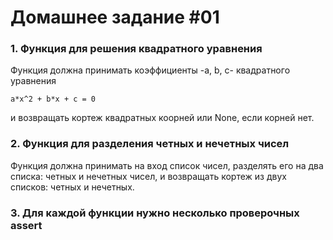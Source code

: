 # Домашнее задание #01

### 1. Функция для решения квадратного уравнения

Функция должна принимать коэффициенты -a, b, c- квадратного уравнения
```
a*x^2 + b*x + c = 0
```
и возвращать кортеж квадратных коорней или None, если корней нет.


### 2. Функция для разделения четных и нечетных чисел

Функция должна принимать на вход список чисел,
разделять его на два списка: четных и нечетных чисел,
и возвращать кортеж из двух списков: четных и нечетных.


### 3. Для каждой функции нужно несколько проверочных assert
